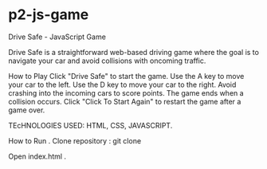 # p2-js-game



Drive Safe - JavaScript Game


Drive Safe is a straightforward web-based driving game where the goal is to navigate your car and avoid collisions with oncoming traffic.

How to Play
Click "Drive Safe" to start the game.
Use the A key to move your car to the left.
Use the D key to move your car to the right.
Avoid crashing into the incoming cars to score points.
The game ends when a collision occurs.
Click "Click To Start Again" to restart the game after a game over.

TEcHNOLOGIES USED:
HTML,
CSS,
JAVASCRIPT.

How to Run . 
Clone repository : 
git clone <repository>

Open index.html .
